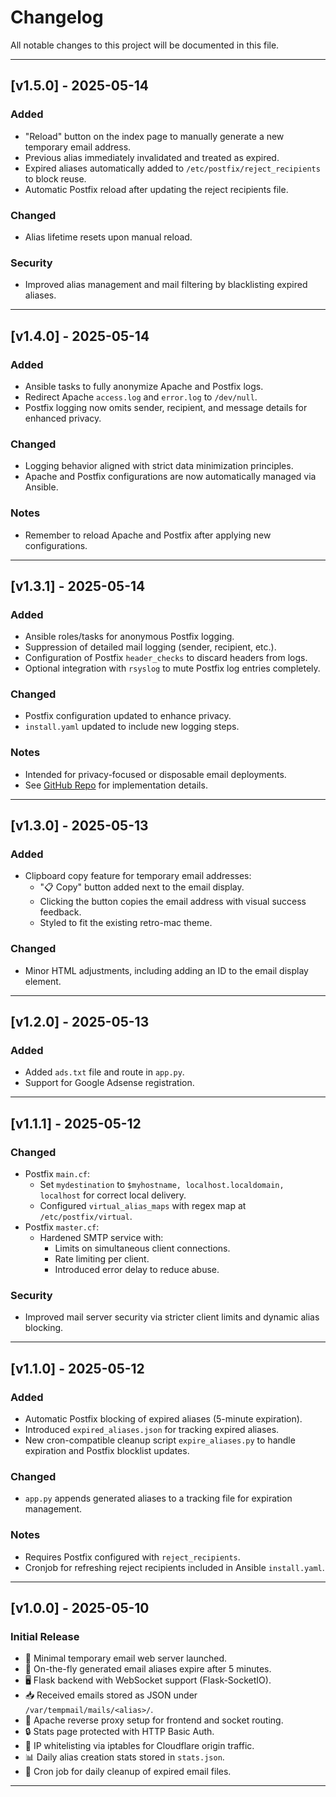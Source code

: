 # Changelog

All notable changes to this project will be documented in this file.

---

## [v1.5.0] - 2025-05-14

### Added
- "Reload" button on the index page to manually generate a new temporary email address.
- Previous alias immediately invalidated and treated as expired.
- Expired aliases automatically added to `/etc/postfix/reject_recipients` to block reuse.
- Automatic Postfix reload after updating the reject recipients file.

### Changed
- Alias lifetime resets upon manual reload.

### Security
- Improved alias management and mail filtering by blacklisting expired aliases.

---

## [v1.4.0] - 2025-05-14

### Added
- Ansible tasks to fully anonymize Apache and Postfix logs.
- Redirect Apache `access.log` and `error.log` to `/dev/null`.
- Postfix logging now omits sender, recipient, and message details for enhanced privacy.

### Changed
- Logging behavior aligned with strict data minimization principles.
- Apache and Postfix configurations are now automatically managed via Ansible.

### Notes
- Remember to reload Apache and Postfix after applying new configurations.

---

## [v1.3.1] - 2025-05-14

### Added
- Ansible roles/tasks for anonymous Postfix logging.
- Suppression of detailed mail logging (sender, recipient, etc.).
- Configuration of Postfix `header_checks` to discard headers from logs.
- Optional integration with `rsyslog` to mute Postfix log entries completely.

### Changed
- Postfix configuration updated to enhance privacy.
- `install.yaml` updated to include new logging steps.

### Notes
- Intended for privacy-focused or disposable email deployments.
- See [GitHub Repo](https://github.com/obrehmer/tempmail) for implementation details.

---

## [v1.3.0] - 2025-05-13

### Added
- Clipboard copy feature for temporary email addresses:
  - "📋 Copy" button added next to the email display.
  - Clicking the button copies the email address with visual success feedback.
  - Styled to fit the existing retro-mac theme.

### Changed
- Minor HTML adjustments, including adding an ID to the email display element.

---

## [v1.2.0] - 2025-05-13

### Added
- Added `ads.txt` file and route in `app.py`.
- Support for Google Adsense registration.

---

## [v1.1.1] - 2025-05-12

### Changed
- Postfix `main.cf`:
  - Set `mydestination` to `$myhostname, localhost.localdomain, localhost` for correct local delivery.
  - Configured `virtual_alias_maps` with regex map at `/etc/postfix/virtual`.
- Postfix `master.cf`:
  - Hardened SMTP service with:
    - Limits on simultaneous client connections.
    - Rate limiting per client.
    - Introduced error delay to reduce abuse.

### Security
- Improved mail server security via stricter client limits and dynamic alias blocking.

---

## [v1.1.0] - 2025-05-12

### Added
- Automatic Postfix blocking of expired aliases (5-minute expiration).
- Introduced `expired_aliases.json` for tracking expired aliases.
- New cron-compatible cleanup script `expire_aliases.py` to handle expiration and Postfix blocklist updates.

### Changed
- `app.py` appends generated aliases to a tracking file for expiration management.

### Notes
- Requires Postfix configured with `reject_recipients`.
- Cronjob for refreshing reject recipients included in Ansible `install.yaml`.

---

## [v1.0.0] - 2025-05-10

### Initial Release

- 🚀 Minimal temporary email web server launched.
- 📨 On-the-fly generated email aliases expire after 5 minutes.
- 🖥️ Flask backend with WebSocket support (Flask-SocketIO).
- 📥 Received emails stored as JSON under `/var/tempmail/mails/<alias>/`.
- 🧾 Apache reverse proxy setup for frontend and socket routing.
- 🔒 Stats page protected with HTTP Basic Auth.
- 🔐 IP whitelisting via iptables for Cloudflare origin traffic.
- 📊 Daily alias creation stats stored in `stats.json`.
- 🧹 Cron job for daily cleanup of expired email files.

---

